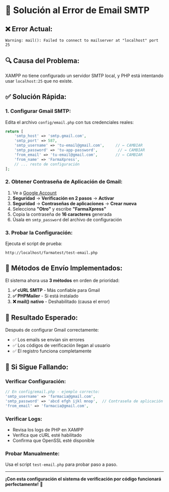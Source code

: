 # 🚨 Solución al Error de Email SMTP

## ❌ **Error Actual:**
```
Warning: mail(): Failed to connect to mailserver at "localhost" port 25
```

## 🔍 **Causa del Problema:**
XAMPP no tiene configurado un servidor SMTP local, y PHP está intentando usar `localhost:25` que no existe.

## ✅ **Solución Rápida:**

### **1. Configurar Gmail SMTP:**

Edita el archivo `config/email.php` con tus credenciales reales:

```php
return [
    'smtp_host' => 'smtp.gmail.com',
    'smtp_port' => 587,
    'smtp_username' => 'tu-email@gmail.com',     // ← CAMBIAR
    'smtp_password' => 'tu-app-password',         // ← CAMBIAR  
    'from_email' => 'tu-email@gmail.com',        // ← CAMBIAR
    'from_name' => 'FarmaXpress',
    // ... resto de configuración
];
```

### **2. Obtener Contraseña de Aplicación de Gmail:**

1. Ve a [Google Account](https://myaccount.google.com/)
2. **Seguridad** → **Verificación en 2 pasos** → **Activar**
3. **Seguridad** → **Contraseñas de aplicaciones** → **Crear nueva**
4. Selecciona **"Otro"** y escribe **"FarmaXpress"**
5. Copia la contraseña de **16 caracteres** generada
6. Úsala en `smtp_password` del archivo de configuración

### **3. Probar la Configuración:**

Ejecuta el script de prueba:
```
http://localhost/farmatest/test-email.php
```

## 🔧 **Métodos de Envío Implementados:**

El sistema ahora usa **3 métodos** en orden de prioridad:

1. **✅ cURL SMTP** - Más confiable para Gmail
2. **✅ PHPMailer** - Si está instalado
3. **❌ mail() nativo** - Deshabilitado (causa el error)

## 🎯 **Resultado Esperado:**

Después de configurar Gmail correctamente:
- ✅ Los emails se envían sin errores
- ✅ Los códigos de verificación llegan al usuario
- ✅ El registro funciona completamente

## 🚨 **Si Sigue Fallando:**

### **Verificar Configuración:**
```php
// En config/email.php - ejemplo correcto:
'smtp_username' => 'farmacia@gmail.com',
'smtp_password' => 'abcd efgh ijkl mnop',  // Contraseña de aplicación
'from_email' => 'farmacia@gmail.com',
```

### **Verificar Logs:**
- Revisa los logs de PHP en XAMPP
- Verifica que cURL esté habilitado
- Confirma que OpenSSL esté disponible

### **Probar Manualmente:**
Usa el script `test-email.php` para probar paso a paso.

---

**¡Con esta configuración el sistema de verificación por código funcionará perfectamente!** 🎉
